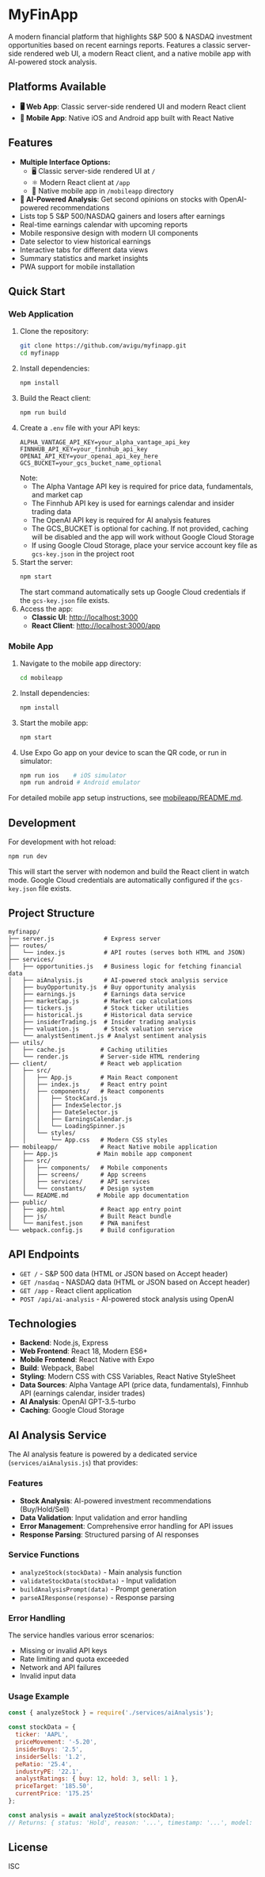 # MyFinApp

A modern financial platform that highlights S&P 500 & NASDAQ investment opportunities based on recent earnings reports. Features a classic server-side rendered web UI, a modern React client, and a native mobile app with AI-powered stock analysis.

## Platforms Available
- **🖥️ Web App**: Classic server-side rendered UI and modern React client
- **📱 Mobile App**: Native iOS and Android app built with React Native

## Features
- **Multiple Interface Options:**
  - 🖥️ Classic server-side rendered UI at `/` 
  - ⚛️ Modern React client at `/app`
  - 📱 Native mobile app in `/mobileapp` directory
- **🤖 AI-Powered Analysis**: Get second opinions on stocks with OpenAI-powered recommendations
- Lists top 5 S&P 500/NASDAQ gainers and losers after earnings
- Real-time earnings calendar with upcoming reports
- Mobile responsive design with modern UI components
- Date selector to view historical earnings
- Interactive tabs for different data views
- Summary statistics and market insights
- PWA support for mobile installation

## Quick Start

### Web Application
1. Clone the repository:
   ```sh
   git clone https://github.com/avigu/myfinapp.git
   cd myfinapp
   ```
2. Install dependencies:
   ```sh
   npm install
   ```
3. Build the React client:
   ```sh
   npm run build
   ```
4. Create a `.env` file with your API keys:
   ```env
   ALPHA_VANTAGE_API_KEY=your_alpha_vantage_api_key
   FINNHUB_API_KEY=your_finnhub_api_key
   OPENAI_API_KEY=your_openai_api_key_here
   GCS_BUCKET=your_gcs_bucket_name_optional
   ```
   Note: 
   - The Alpha Vantage API key is required for price data, fundamentals, and market cap
   - The Finnhub API key is used for earnings calendar and insider trading data
   - The OpenAI API key is required for AI analysis features
   - The GCS_BUCKET is optional for caching. If not provided, caching will be disabled and the app will work without Google Cloud Storage
   - If using Google Cloud Storage, place your service account key file as `gcs-key.json` in the project root
5. Start the server:
   ```sh
   npm start
   ```
   The start command automatically sets up Google Cloud credentials if the `gcs-key.json` file exists.
6. Access the app:
   - **Classic UI**: [http://localhost:3000](http://localhost:3000)
   - **React Client**: [http://localhost:3000/app](http://localhost:3000/app)

### Mobile App
1. Navigate to the mobile app directory:
   ```sh
   cd mobileapp
   ```
2. Install dependencies:
   ```sh
   npm install
   ```
3. Start the mobile app:
   ```sh
   npm start
   ```
4. Use Expo Go app on your device to scan the QR code, or run in simulator:
   ```sh
   npm run ios    # iOS simulator
   npm run android # Android emulator
   ```

For detailed mobile app setup instructions, see [mobileapp/README.md](./mobileapp/README.md).

## Development
For development with hot reload:
```sh
npm run dev
```
This will start the server with nodemon and build the React client in watch mode. Google Cloud credentials are automatically configured if the `gcs-key.json` file exists.

## Project Structure
```
myfinapp/
├── server.js              # Express server
├── routes/
│   └── index.js           # API routes (serves both HTML and JSON)
├── services/
│   ├── opportunities.js   # Business logic for fetching financial data
│   ├── aiAnalysis.js      # AI-powered stock analysis service
│   ├── buyOpportunity.js  # Buy opportunity analysis
│   ├── earnings.js        # Earnings data service
│   ├── marketCap.js       # Market cap calculations
│   ├── tickers.js         # Stock ticker utilities
│   ├── historical.js      # Historical data service
│   ├── insiderTrading.js  # Insider trading analysis
│   ├── valuation.js       # Stock valuation service
│   └── analystSentiment.js # Analyst sentiment analysis
├── utils/
│   ├── cache.js          # Caching utilities
│   └── render.js         # Server-side HTML rendering
├── client/               # React web application
│   ├── src/
│   │   ├── App.js        # Main React component
│   │   ├── index.js      # React entry point
│   │   ├── components/   # React components
│   │   │   ├── StockCard.js
│   │   │   ├── IndexSelector.js
│   │   │   ├── DateSelector.js
│   │   │   ├── EarningsCalendar.js
│   │   │   └── LoadingSpinner.js
│   │   └── styles/
│   │       └── App.css   # Modern CSS styles
├── mobileapp/            # React Native mobile application
│   ├── App.js           # Main mobile app component
│   ├── src/
│   │   ├── components/   # Mobile components
│   │   ├── screens/      # App screens
│   │   ├── services/     # API services
│   │   └── constants/    # Design system
│   └── README.md        # Mobile app documentation
├── public/
│   ├── app.html          # React app entry point
│   ├── js/               # Built React bundle
│   └── manifest.json     # PWA manifest
└── webpack.config.js     # Build configuration
```

## API Endpoints
- `GET /` - S&P 500 data (HTML or JSON based on Accept header)
- `GET /nasdaq` - NASDAQ data (HTML or JSON based on Accept header)
- `GET /app` - React client application
- `POST /api/ai-analysis` - AI-powered stock analysis using OpenAI

## Technologies
- **Backend**: Node.js, Express
- **Web Frontend**: React 18, Modern ES6+
- **Mobile Frontend**: React Native with Expo
- **Build**: Webpack, Babel
- **Styling**: Modern CSS with CSS Variables, React Native StyleSheet
- **Data Sources**: Alpha Vantage API (price data, fundamentals), Finnhub API (earnings calendar, insider trades)
- **AI Analysis**: OpenAI GPT-3.5-turbo
- **Caching**: Google Cloud Storage

## AI Analysis Service

The AI analysis feature is powered by a dedicated service (`services/aiAnalysis.js`) that provides:

### Features
- **Stock Analysis**: AI-powered investment recommendations (Buy/Hold/Sell)
- **Data Validation**: Input validation and error handling
- **Error Management**: Comprehensive error handling for API issues
- **Response Parsing**: Structured parsing of AI responses

### Service Functions
- `analyzeStock(stockData)` - Main analysis function
- `validateStockData(stockData)` - Input validation
- `buildAnalysisPrompt(data)` - Prompt generation
- `parseAIResponse(response)` - Response parsing

### Error Handling
The service handles various error scenarios:
- Missing or invalid API keys
- Rate limiting and quota exceeded
- Network and API failures
- Invalid input data

### Usage Example
```javascript
const { analyzeStock } = require('./services/aiAnalysis');

const stockData = {
  ticker: 'AAPL',
  priceMovement: '-5.20',
  insiderBuys: '2.5',
  insiderSells: '1.2',
  peRatio: '25.4',
  industryPE: '22.1',
  analystRatings: { buy: 12, hold: 3, sell: 1 },
  priceTarget: '185.50',
  currentPrice: '175.25'
};

const analysis = await analyzeStock(stockData);
// Returns: { status: 'Hold', reason: '...', timestamp: '...', model: 'gpt-3.5-turbo' }
```

## License
ISC 